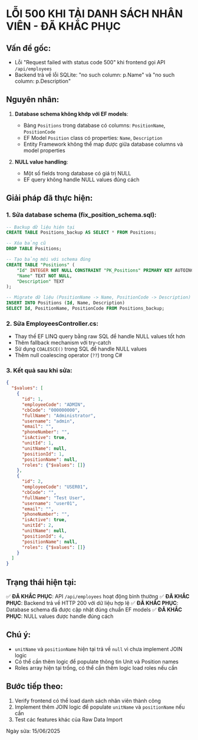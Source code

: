 # LỖI 500 KHI TẢI DANH SÁCH NHÂN VIÊN - ĐÃ KHẮC PHỤC

## Vấn đề gốc:
- Lỗi "Request failed with status code 500" khi frontend gọi API `/api/employees`
- Backend trả về lỗi SQLite: "no such column: p.Name" và "no such column: p.Description"

## Nguyên nhân:
1. **Database schema không khớp với EF models**:
   - Bảng `Positions` trong database có columns: `PositionName`, `PositionCode`
   - EF Model `Position` class có properties: `Name`, `Description`
   - Entity Framework không thể map được giữa database columns và model properties

2. **NULL value handling**:
   - Một số fields trong database có giá trị NULL
   - EF query không handle NULL values đúng cách

## Giải pháp đã thực hiện:

### 1. Sửa database schema (fix_position_schema.sql):
```sql
-- Backup dữ liệu hiện tại
CREATE TABLE Positions_backup AS SELECT * FROM Positions;

-- Xóa bảng cũ
DROP TABLE Positions;

-- Tạo bảng mới với schema đúng
CREATE TABLE "Positions" (
    "Id" INTEGER NOT NULL CONSTRAINT "PK_Positions" PRIMARY KEY AUTOINCREMENT,
    "Name" TEXT NOT NULL,
    "Description" TEXT
);

-- Migrate dữ liệu (PositionName -> Name, PositionCode -> Description)
INSERT INTO Positions (Id, Name, Description) 
SELECT Id, PositionName, PositionCode FROM Positions_backup;
```

### 2. Sửa EmployeesController.cs:
- Thay thế EF LINQ query bằng raw SQL để handle NULL values tốt hơn
- Thêm fallback mechanism với try-catch
- Sử dụng `COALESCE()` trong SQL để handle NULL values
- Thêm null coalescing operator (`??`) trong C#

### 3. Kết quả sau khi sửa:
```json
{
  "$values": [
    {
      "id": 1,
      "employeeCode": "ADMIN",
      "cbCode": "000000000",
      "fullName": "Administrator",
      "username": "admin",
      "email": "",
      "phoneNumber": "",
      "isActive": true,
      "unitId": 1,
      "unitName": null,
      "positionId": 1,
      "positionName": null,
      "roles": {"$values": []}
    },
    {
      "id": 2,
      "employeeCode": "USER01",
      "cbCode": "",
      "fullName": "Test User",
      "username": "user01",
      "email": "",
      "phoneNumber": "",
      "isActive": true,
      "unitId": 2,
      "unitName": null,
      "positionId": 4,
      "positionName": null,
      "roles": {"$values": []}
    }
  ]
}
```

## Trạng thái hiện tại:
✅ **ĐÃ KHẮC PHỤC**: API `/api/employees` hoạt động bình thường
✅ **ĐÃ KHẮC PHỤC**: Backend trả về HTTP 200 với dữ liệu hợp lệ
✅ **ĐÃ KHẮC PHỤC**: Database schema đã được cập nhật đúng chuẩn EF models
✅ **ĐÃ KHẮC PHỤC**: NULL values được handle đúng cách

## Chú ý:
- `unitName` và `positionName` hiện tại trả về `null` vì chưa implement JOIN logic
- Có thể cần thêm logic để populate thông tin Unit và Position names
- Roles array hiện tại trống, có thể cần thêm logic load roles nếu cần

## Bước tiếp theo:
1. Verify frontend có thể load danh sách nhân viên thành công
2. Implement thêm JOIN logic để populate `unitName` và `positionName` nếu cần
3. Test các features khác của Raw Data Import

Ngày sửa: 15/06/2025
